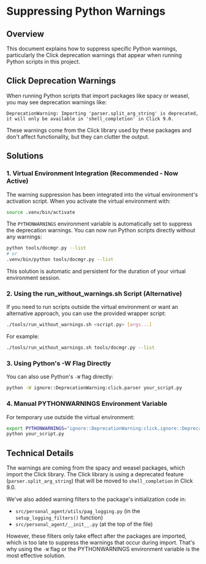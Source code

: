 # Suppressing Python Warnings

## Overview

This document explains how to suppress specific Python warnings, particularly the Click deprecation warnings that appear when running Python scripts in this project.

## Click Deprecation Warnings

When running Python scripts that import packages like spacy or weasel, you may see deprecation warnings like:

```
DeprecationWarning: Importing 'parser.split_arg_string' is deprecated, it will only be available in 'shell_completion' in Click 9.0.
```

These warnings come from the Click library used by these packages and don't affect functionality, but they can clutter the output.

## Solutions

### 1. Virtual Environment Integration (Recommended - Now Active)

The warning suppression has been integrated into the virtual environment's activation script. When you activate the virtual environment with:

```bash
source .venv/bin/activate
```

The `PYTHONWARNINGS` environment variable is automatically set to suppress the deprecation warnings. You can now run Python scripts directly without any warnings:

```bash
python tools/docmgr.py --list
# or
.venv/bin/python tools/docmgr.py --list
```

This solution is automatic and persistent for the duration of your virtual environment session.

### 2. Using the run_without_warnings.sh Script (Alternative)

If you need to run scripts outside the virtual environment or want an alternative approach, you can use the provided wrapper script:

```bash
./tools/run_without_warnings.sh <script.py> [args...]
```

For example:
```bash
./tools/run_without_warnings.sh tools/docmgr.py --list
```

### 3. Using Python's -W Flag Directly

You can also use Python's `-W` flag directly:

```bash
python -W ignore::DeprecationWarning:click.parser your_script.py
```

### 4. Manual PYTHONWARNINGS Environment Variable

For temporary use outside the virtual environment:

```bash
export PYTHONWARNINGS="ignore::DeprecationWarning:click,ignore::DeprecationWarning:spacy,ignore::DeprecationWarning:weasel,ignore::ResourceWarning,ignore::UserWarning:spacy"
python your_script.py
```

## Technical Details

The warnings are coming from the spacy and weasel packages, which import the Click library. The Click library is using a deprecated feature (`parser.split_arg_string`) that will be moved to `shell_completion` in Click 9.0.

We've also added warning filters to the package's initialization code in:
- `src/personal_agent/utils/pag_logging.py` (in the `setup_logging_filters()` function)
- `src/personal_agent/__init__.py` (at the top of the file)

However, these filters only take effect after the packages are imported, which is too late to suppress the warnings that occur during import. That's why using the `-W` flag or the PYTHONWARNINGS environment variable is the most effective solution.
